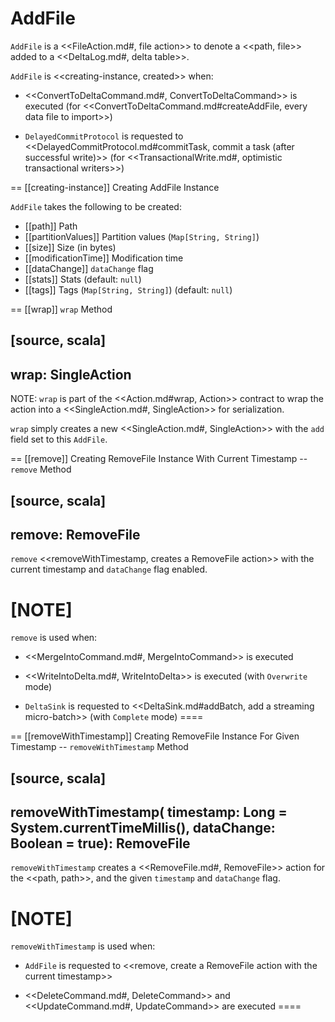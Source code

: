 # AddFile

`AddFile` is a <<FileAction.md#, file action>> to denote a <<path, file>> added to a <<DeltaLog.md#, delta table>>.

`AddFile` is <<creating-instance, created>> when:

* <<ConvertToDeltaCommand.md#, ConvertToDeltaCommand>> is executed (for <<ConvertToDeltaCommand.md#createAddFile, every data file to import>>)

* `DelayedCommitProtocol` is requested to <<DelayedCommitProtocol.md#commitTask, commit a task (after successful write)>> (for <<TransactionalWrite.md#, optimistic transactional writers>>)

== [[creating-instance]] Creating AddFile Instance

`AddFile` takes the following to be created:

* [[path]] Path
* [[partitionValues]] Partition values (`Map[String, String]`)
* [[size]] Size (in bytes)
* [[modificationTime]] Modification time
* [[dataChange]] `dataChange` flag
* [[stats]] Stats (default: `null`)
* [[tags]] Tags (`Map[String, String]`) (default: `null`)

== [[wrap]] `wrap` Method

[source, scala]
----
wrap: SingleAction
----

NOTE: `wrap` is part of the <<Action.md#wrap, Action>> contract to wrap the action into a <<SingleAction.md#, SingleAction>> for serialization.

`wrap` simply creates a new <<SingleAction.md#, SingleAction>> with the `add` field set to this `AddFile`.

== [[remove]] Creating RemoveFile Instance With Current Timestamp -- `remove` Method

[source, scala]
----
remove: RemoveFile
----

`remove` <<removeWithTimestamp, creates a RemoveFile action>> with the current timestamp and `dataChange` flag enabled.

[NOTE]
====
`remove` is used when:

* <<MergeIntoCommand.md#, MergeIntoCommand>> is executed

* <<WriteIntoDelta.md#, WriteIntoDelta>> is executed (with `Overwrite` mode)

* `DeltaSink` is requested to <<DeltaSink.md#addBatch, add a streaming micro-batch>> (with `Complete` mode)
====

== [[removeWithTimestamp]] Creating RemoveFile Instance For Given Timestamp -- `removeWithTimestamp` Method

[source, scala]
----
removeWithTimestamp(
  timestamp: Long = System.currentTimeMillis(),
  dataChange: Boolean = true): RemoveFile
----

`removeWithTimestamp` creates a <<RemoveFile.md#, RemoveFile>> action for the <<path, path>>, and the given `timestamp` and `dataChange` flag.

[NOTE]
====
`removeWithTimestamp` is used when:

* `AddFile` is requested to <<remove, create a RemoveFile action with the current timestamp>>

* <<DeleteCommand.md#, DeleteCommand>> and <<UpdateCommand.md#, UpdateCommand>> are executed
====
